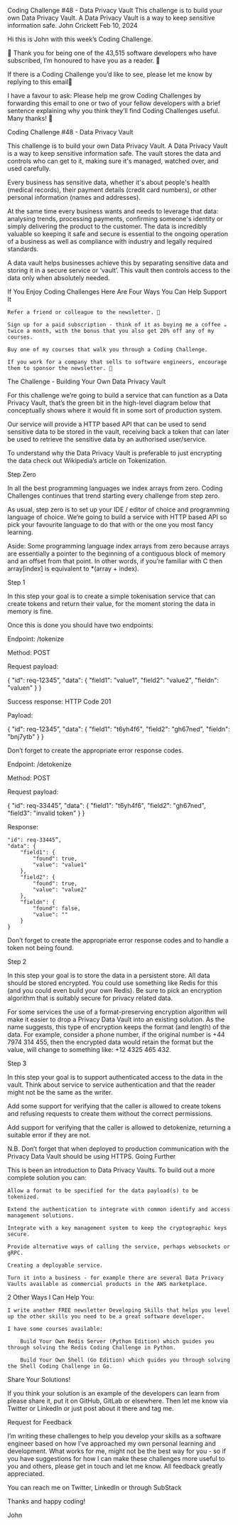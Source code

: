 Coding Challenge #48 - Data Privacy Vault
This challenge is to build your own Data Privacy Vault. A Data Privacy Vault is a way to keep sensitive information safe.
John Crickett
Feb 10, 2024

Hi this is John with this week’s Coding Challenge.

🙏 Thank you for being one of the 43,515 software developers who have subscribed, I’m honoured to have you as a reader. 🎉

If there is a Coding Challenge you’d like to see, please let me know by replying to this email📧

I have a favour to ask: Please help me grow Coding Challenges by forwarding this email to one or two of your fellow developers with a brief sentence explaining why you think they’ll find Coding Challenges useful. Many thanks! 🤩

Coding Challenge #48 - Data Privacy Vault

This challenge is to build your own Data Privacy Vault. A Data Privacy Vault is a way to keep sensitive information safe. The vault stores the data and controls who can get to it, making sure it's managed, watched over, and used carefully.

Every business has sensitive data, whether it's about people's health (medical records), their payment details (credit card numbers), or other personal information (names and addresses).

At the same time every business wants and needs to leverage that data: analysing trends, processing payments, confirming someone's identity or simply delivering the product to the customer. The data is incredibly valuable so keeping it safe and secure is essential to the ongoing operation of a business as well as compliance with industry and legally required standards.

A data vault helps businesses achieve this by separating sensitive data and storing it in a secure service or ‘vault’. This vault then controls access to the data only when absolutely needed.

If You Enjoy Coding Challenges Here Are Four Ways You Can Help Support It

    Refer a friend or colleague to the newsletter. 🙏

    Sign up for a paid subscription - think of it as buying me a coffee ☕️ twice a month, with the bonus that you also get 20% off any of my courses.

    Buy one of my courses that walk you through a Coding Challenge.

    If you work for a company that sells to software engineers, encourage them to sponsor the newsletter. 🙏

The Challenge - Building Your Own Data Privacy Vault

For this challenge we’re going to build a service that can function as a Data Privacy Vault, that’s the green bit in the high-level diagram below that conceptually shows where it would fit in some sort of production system.

Our service will provide a HTTP based API that can be used to send sensitive data to be stored in the vault, receiving back a token that can later be used to retrieve the sensitive data by an authorised user/service.

To understand why the Data Privacy Vault is preferable to just encrypting the data check out Wikipedia’s article on Tokenization.

Step Zero

In all the best programming languages we index arrays from zero. Coding Challenges continues that trend starting every challenge from step zero.

As usual, step zero is to set up your IDE / editor of choice and programming language of choice. We’re going to build a service with HTTP based API so pick your favourite language to do that with or the one you most fancy learning.

Aside: Some programming language index arrays from zero because arrays are essentially a pointer to the beginning of a contiguous block of memory and an offset from that point. In other words, if you’re familiar with C then array[index] is equivalent to *(array + index).

Step 1

In this step your goal is to create a simple tokenisation service that can create tokens and return their value, for the moment storing the data in memory is fine.

Once this is done you should have two endpoints:

Endpoint: /tokenize

Method: POST

Request payload:

{
	"id": req-12345”,
	"data": {
		"field1": "value1",
		"field2": "value2",
		"fieldn": "valuen"
	}
}

Success response: HTTP Code 201

Payload:

{
	"id": req-12345”,
	"data": {
		"field1": "t6yh4f6",
		"field2": "gh67ned",
		"fieldn": "bnj7ytb"
	}
}

Don’t forget to create the appropriate error response codes.

Endpoint: /detokenize

Method: POST

Request payload:

{
	"id": req-33445”,
	"data": {
		"field1": "t6yh4f6",
		"field2": "gh67ned",
		"field3": "invalid token"
	}
}

Response:

	"id": req-33445”,
	"data": {
		"field1": {
			"found": true,
			"value": "value1"
		},
		"field2": {
			"found": true,
			"value": "value2"
		},
		"fieldn": {
			"found": false,
			"value": ""
		}
	}

Don’t forget to create the appropriate error response codes and to handle a token not being found.

Step 2

In this step your goal is to store the data in a persistent store. All data should be stored encrypted. You could use something like Redis for this (and you could even build your own Redis). Be sure to pick an encryption algorithm that is suitably secure for privacy related data.

For some services the use of a format-preserving encryption algorithm will make it easier to drop a Privacy Data Vault into an existing solution. As the name suggests, this type of encryption keeps the format (and length) of the data. For example, consider a phone number, if the original number is +44 7974 314 455, then the encrypted data would retain the format but the value, will change to something like: +12 4325 465 432.

Step 3

In this step your goal is to support authenticated access to the data in the vault. Think about service to service authentication and that the reader might not be the same as the writer.

Add some support for verifying that the caller is allowed to create tokens and refusing requests to create them without the correct permissions.

Add support for verifying that the caller is allowed to detokenize, returning a suitable error if they are not.

N.B. Don’t forget that when deployed to production communication with the Privacy Data Vault should be using HTTPS.
Going Further

This is been an introduction to Data Privacy Vaults. To build out a more complete solution you can:

    Allow a format to be specified for the data payload(s) to be tokenized.

    Extend the authentication to integrate with common identify and access management solutions.

    Integrate with a key management system to keep the cryptographic keys secure.

    Provide alternative ways of calling the service, perhaps websockets or gRPC.

    Creating a deployable service.

    Turn it into a business - for example there are several Data Privacy Vaults available as commercial products in the AWS marketplace.

2 Other Ways I Can Help You:

    I write another FREE newsletter Developing Skills that helps you level up the other skills you need to be a great software developer.

    I have some courses available:

        Build Your Own Redis Server (Python Edition) which guides you through solving the Redis Coding Challenge in Python.

        Build Your Own Shell (Go Edition) which guides you through solving the Shell Coding Challenge in Go.

Share Your Solutions!

If you think your solution is an example of the developers can learn from please share it, put it on GitHub, GitLab or elsewhere. Then let me know via Twitter or LinkedIn or just post about it there and tag me.

Request for Feedback

I’m writing these challenges to help you develop your skills as a software engineer based on how I’ve approached my own personal learning and development. What works for me, might not be the best way for you - so if you have suggestions for how I can make these challenges more useful to you and others, please get in touch and let me know. All feedback greatly appreciated.

You can reach me on Twitter, LinkedIn or through SubStack

Thanks and happy coding!

John